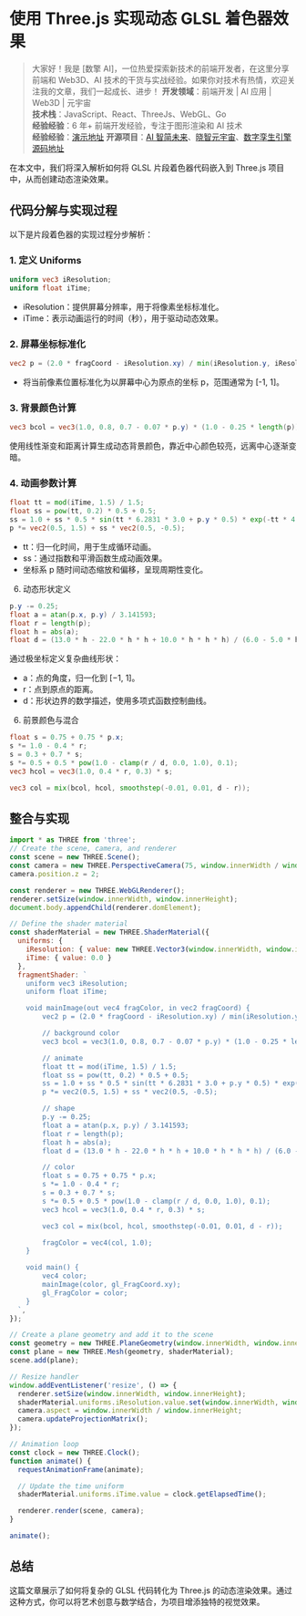 # 使用 Three.js 实现动态 GLSL 着色器效果

> 大家好！我是 [数擎 AI]，一位热爱探索新技术的前端开发者，在这里分享前端和 Web3D、AI 技术的干货与实战经验。如果你对技术有热情，欢迎关注我的文章，我们一起成长、进步！
> **开发领域**：前端开发 | AI 应用 | Web3D | 元宇宙  
> **技术栈**：JavaScript、React、ThreeJs、WebGL、Go  
> **经验经验**：6 年+ 前端开发经验，专注于图形渲染和 AI 技术  
> **经验经验**：[演示地址](https://shader.shuqin.cc/xccbrx)
> **开源项目**：[AI 智简未来](https://aint.top)、[晓智元宇宙](https://xiaozhi.shop/)、[数字孪生引擎](https://www.shuqin.cc/) [源码地址](https://github.com/dezhizhang/shadertoy)

在本文中，我们将深入解析如何将 GLSL 片段着色器代码嵌入到 Three.js 项目中，从而创建动态渲染效果。



## 代码分解与实现过程

以下是片段着色器的实现过程分步解析：

### 1. 定义 Uniforms
```glsl
uniform vec3 iResolution;
uniform float iTime;
```
- iResolution：提供屏幕分辨率，用于将像素坐标标准化。
- iTime：表示动画运行的时间（秒），用于驱动动态效果。

### 2. 屏幕坐标标准化
```glsl
vec2 p = (2.0 * fragCoord - iResolution.xy) / min(iResolution.y, iResolution.x);
```
- 将当前像素位置标准化为以屏幕中心为原点的坐标 p，范围通常为 [-1, 1]。

### 3. 背景颜色计算
```glsl
vec3 bcol = vec3(1.0, 0.8, 0.7 - 0.07 * p.y) * (1.0 - 0.25 * length(p));

```
使用线性渐变和距离计算生成动态背景颜色，靠近中心颜色较亮，远离中心逐渐变暗。

### 4. 动画参数计算
```glsl
float tt = mod(iTime, 1.5) / 1.5;
float ss = pow(tt, 0.2) * 0.5 + 0.5;
ss = 1.0 + ss * 0.5 * sin(tt * 6.2831 * 3.0 + p.y * 0.5) * exp(-tt * 4.0);
p *= vec2(0.5, 1.5) + ss * vec2(0.5, -0.5);

```

- tt：归一化时间，用于生成循环动画。
- ss：通过指数和平滑函数生成动画效果。
- 坐标系 p 随时间动态缩放和偏移，呈现周期性变化。

6.  动态形状定义
```glsl
p.y -= 0.25;
float a = atan(p.x, p.y) / 3.141593;
float r = length(p);
float h = abs(a);
float d = (13.0 * h - 22.0 * h * h + 10.0 * h * h * h) / (6.0 - 5.0 * h);

```

通过极坐标定义复杂曲线形状：
- a：点的角度，归一化到 [−1, 1]。
- r：点到原点的距离。
- d：形状边界的数学描述，使用多项式函数控制曲线。

6. 前景颜色与混合
```glsl
float s = 0.75 + 0.75 * p.x;
s *= 1.0 - 0.4 * r;
s = 0.3 + 0.7 * s;
s *= 0.5 + 0.5 * pow(1.0 - clamp(r / d, 0.0, 1.0), 0.1);
vec3 hcol = vec3(1.0, 0.4 * r, 0.3) * s;

vec3 col = mix(bcol, hcol, smoothstep(-0.01, 0.01, d - r));

```
## 整合与实现
```js
import * as THREE from 'three';
// Create the scene, camera, and renderer
const scene = new THREE.Scene();
const camera = new THREE.PerspectiveCamera(75, window.innerWidth / window.innerHeight, 0.1, 1000);
camera.position.z = 2;

const renderer = new THREE.WebGLRenderer();
renderer.setSize(window.innerWidth, window.innerHeight);
document.body.appendChild(renderer.domElement);

// Define the shader material
const shaderMaterial = new THREE.ShaderMaterial({
  uniforms: {
    iResolution: { value: new THREE.Vector3(window.innerWidth, window.innerHeight, 1) },
    iTime: { value: 0.0 }
  },
  fragmentShader: `
    uniform vec3 iResolution;
    uniform float iTime;

    void mainImage(out vec4 fragColor, in vec2 fragCoord) {
        vec2 p = (2.0 * fragCoord - iResolution.xy) / min(iResolution.y, iResolution.x);

        // background color
        vec3 bcol = vec3(1.0, 0.8, 0.7 - 0.07 * p.y) * (1.0 - 0.25 * length(p));

        // animate
        float tt = mod(iTime, 1.5) / 1.5;
        float ss = pow(tt, 0.2) * 0.5 + 0.5;
        ss = 1.0 + ss * 0.5 * sin(tt * 6.2831 * 3.0 + p.y * 0.5) * exp(-tt * 4.0);
        p *= vec2(0.5, 1.5) + ss * vec2(0.5, -0.5);

        // shape
        p.y -= 0.25;
        float a = atan(p.x, p.y) / 3.141593;
        float r = length(p);
        float h = abs(a);
        float d = (13.0 * h - 22.0 * h * h + 10.0 * h * h * h) / (6.0 - 5.0 * h);

        // color
        float s = 0.75 + 0.75 * p.x;
        s *= 1.0 - 0.4 * r;
        s = 0.3 + 0.7 * s;
        s *= 0.5 + 0.5 * pow(1.0 - clamp(r / d, 0.0, 1.0), 0.1);
        vec3 hcol = vec3(1.0, 0.4 * r, 0.3) * s;

        vec3 col = mix(bcol, hcol, smoothstep(-0.01, 0.01, d - r));

        fragColor = vec4(col, 1.0);
    }

    void main() {
        vec4 color;
        mainImage(color, gl_FragCoord.xy);
        gl_FragColor = color;
    }
  `,
});

// Create a plane geometry and add it to the scene
const geometry = new THREE.PlaneGeometry(window.innerWidth, window.innerHeight);
const plane = new THREE.Mesh(geometry, shaderMaterial);
scene.add(plane);

// Resize handler
window.addEventListener('resize', () => {
  renderer.setSize(window.innerWidth, window.innerHeight);
  shaderMaterial.uniforms.iResolution.value.set(window.innerWidth, window.innerHeight, 1);
  camera.aspect = window.innerWidth / window.innerHeight;
  camera.updateProjectionMatrix();
});

// Animation loop
const clock = new THREE.Clock();
function animate() {
  requestAnimationFrame(animate);

  // Update the time uniform
  shaderMaterial.uniforms.iTime.value = clock.getElapsedTime();

  renderer.render(scene, camera);
}

animate();


```

## 总结
这篇文章展示了如何将复杂的 GLSL 代码转化为 Three.js 的动态渲染效果。通过这种方式，你可以将艺术创意与数学结合，为项目增添独特的视觉效果。